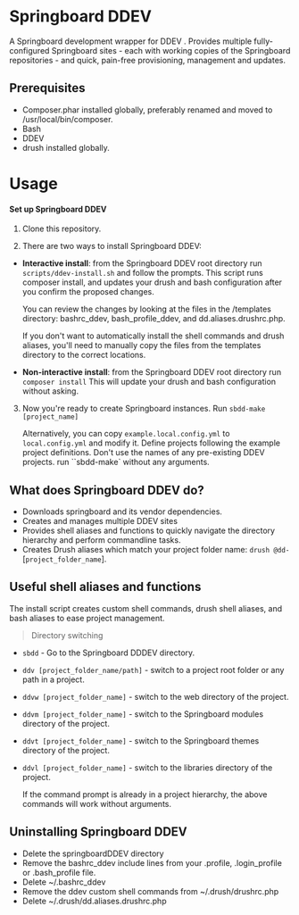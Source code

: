 # Springboard DDEV

A Springboard development wrapper for DDEV
.
Provides multiple fully-configured Springboard sites - each with working 
copies of the Springboard repositories - and quick, pain-free 
provisioning, management and updates.

## Prerequisites

- Composer.phar installed globally, preferably renamed and moved 
to /usr/local/bin/composer.
- Bash
- DDEV
- drush installed globally.

# Usage


#### Set up Springboard DDEV

1. Clone this repository.

2. There are two ways to install Springboard DDEV:

 * __Interactive install__: from the Springboard DDEV root directory
 run `scripts/ddev-install.sh` 
 and follow the prompts. This script runs composer install,
 and updates your drush and bash configuration after you 
 confirm the proposed changes. 
 
      You can review the changes by looking at the files in the /templates 
directory: bashrc_ddev, bash_profile_ddev, and dd.aliases.drushrc.php.

      If you don't want to automatically install the shell 
commands and drush aliases, you'll need to manually copy the files 
from the templates directory to the correct locations.

 * __Non-interactive install__: from the Springboard DDEV root directory run 
 `composer install` This will update your drush and 
 bash configuration without asking. 

3. Now you're ready to create Springboard instances. Run `sbdd-make [project_name]` 

    Alternatively, you can copy `example.local.config.yml` 
to `local.config.yml` and modify it. Define projects following the example
project definitions. Don't use the names of any pre-existing DDEV projects. run ``sbdd-make` without any arguments.
 
## What does Springboard DDEV do?

* Downloads springboard and its vendor dependencies.
* Creates and manages multiple DDEV sites
* Provides shell aliases and functions to quickly navigate the directory
hierarchy and perform commandline tasks.
* Creates Drush aliases which match your project folder name:
`drush @dd-`[`project_folder_name`].

## Useful shell aliases and functions

The install script creates custom shell commands, drush shell aliases,
and bash aliases to ease project management.

> Directory switching

* `sbdd` - Go to the Springboard DDDEV directory.
* `ddv [project_folder_name/path]` - switch to a project root folder or any path in a 
project.
* `ddvw [project_folder_name]` - switch to the web directory of the project.
* `ddvm [project_folder_name]` - switch to the Springboard modules directory 
of the project.
* `ddvt [project_folder_name]` - switch to the Springboard themes directory 
of the project.
* `ddvl [project_folder_name]` - switch to the libraries directory of the project.

    If the command prompt is already in a project hierarchy, the above commands will
work without arguments.

## Uninstalling Springboard DDEV

* Delete the springboardDDEV directory
* Remove the bashrc_ddev include lines from your .profile, .login_profile or
.bash_profile file.
* Delete ~/.bashrc_ddev
* Remove the ddev custom shell commands from ~/.drush/drushrc.php
* Delete ~/.drush/dd.aliases.drushrc.php

